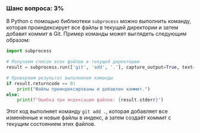 ### Шанс вопроса: 3%

В Python с помощью библиотеки `subprocess` можно выполнить команду, которая проиндексирует все файлы в текущей директории и затем добавит коммит в Git. Пример команды может выглядеть следующим образом:

```python
import subprocess

# Получаем список всех файлов в текущей директории
result = subprocess.run(['git', 'add', '.'], capture_output=True, text=True)

# Проверяем результат выполнения команды
if result.returncode == 0:
    print("Файлы проиндексированы и добавлен коммит.")
else:
    print(f"Ошибка при индексации файлов: {result.stderr}")
```

Этот код выполняет команду `git add .`, которая добавляет все изменённые и новые файлы в индекс, а затем создаёт коммит с текущим состоянием этих файлов.